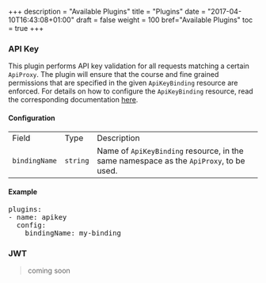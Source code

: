 +++
description = "Available Plugins"
title = "Plugins"
date = "2017-04-10T16:43:08+01:00"
draft = false
weight = 100
bref="Available Plugins"
toc = true
+++

### API Key

This plugin performs API key validation for all requests matching a certain <code>ApiProxy</code>. The plugin will ensure that the course and fine grained permissions that are specified in the given <code>ApiKeyBinding</code> resource are enforced. For details on how to configure the <code>ApiKeyBinding</code> resource, read the corresponding documentation [here](/docs/v2/configuration/#the-apikeybinding-resource).

#### Configuration
<table>
  <tr><td>Field</td><td>Type</td><td>Description</td></tr>
  <tr><td><code>bindingName</code></td><td><code>string</code></td><td>Name of <code>ApiKeyBinding</code> resource, in the same namespace as the <code>ApiProxy</code>, to be used.</td></tr>
<table>

#### Example
<pre>
plugins:
- name: apikey
  config:
    bindingName: my-binding</pre>

### JWT

> coming soon